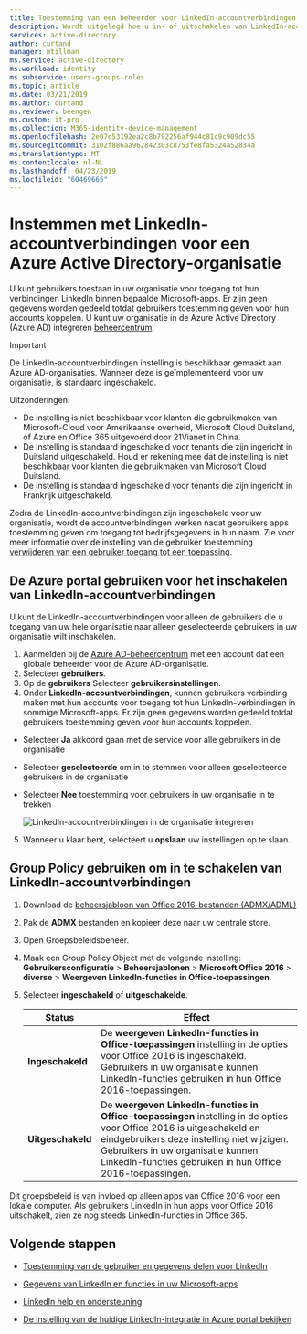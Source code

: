 ```yaml
---
title: Toestemming van een beheerder voor LinkedIn-accountverbindingen - Azure Active Directory | Microsoft Docs
description: Wordt uitgelegd hoe u in- of uitschakelen van LinkedIn-accountverbindingen in Microsoft-apps in Azure Active Directory-integratie
services: active-directory
author: curtand
manager: mtillman
ms.service: active-directory
ms.workload: identity
ms.subservice: users-groups-roles
ms.topic: article
ms.date: 03/21/2019
ms.author: curtand
ms.reviewer: beengen
ms.custom: it-pro
ms.collection: M365-identity-device-management
ms.openlocfilehash: 2e07c53192ea2c8b792256af944c81c9c909dc55
ms.sourcegitcommit: 3102f886aa962842303c8753fe8fa5324a52834a
ms.translationtype: MT
ms.contentlocale: nl-NL
ms.lasthandoff: 04/23/2019
ms.locfileid: "60469665"
---
```

# <a name="consent-to-linkedin-account-connections-for-an-azure-active-directory-organization"></a>Instemmen met LinkedIn-accountverbindingen voor een Azure Active Directory-organisatie

U kunt gebruikers toestaan in uw organisatie voor toegang tot hun verbindingen LinkedIn binnen bepaalde Microsoft-apps. Er zijn geen gegevens worden gedeeld totdat gebruikers toestemming geven voor hun accounts koppelen. U kunt uw organisatie in de Azure Active Directory (Azure AD) integreren [beheercentrum](https://aad.portal.azure.com).

> [!IMPORTANT]
> De LinkedIn-accountverbindingen instelling is beschikbaar gemaakt aan Azure AD-organisaties. Wanneer deze is geïmplementeerd voor uw organisatie, is standaard ingeschakeld.
> 
> Uitzonderingen:
> * De instelling is niet beschikbaar voor klanten die gebruikmaken van Microsoft-Cloud voor Amerikaanse overheid, Microsoft Cloud Duitsland, of Azure en Office 365 uitgevoerd door 21Vianet in China.
> * De instelling is standaard ingeschakeld voor tenants die zijn ingericht in Duitsland uitgeschakeld. Houd er rekening mee dat de instelling is niet beschikbaar voor klanten die gebruikmaken van Microsoft Cloud Duitsland.
> * De instelling is standaard ingeschakeld voor tenants die zijn ingericht in Frankrijk uitgeschakeld.
>
> Zodra de LinkedIn-accountverbindingen zijn ingeschakeld voor uw organisatie, wordt de accountverbindingen werken nadat gebruikers apps toestemming geven om toegang tot bedrijfsgegevens in hun naam. Zie voor meer informatie over de instelling van de gebruiker toestemming [verwijderen van een gebruiker toegang tot een toepassing](https://docs.microsoft.com/azure/active-directory/application-access-assignment-how-to-remove-assignment).

## <a name="use-the-azure-portal-to-enable-linkedin-account-connections"></a>De Azure portal gebruiken voor het inschakelen van LinkedIn-accountverbindingen

U kunt de LinkedIn-accountverbindingen voor alleen de gebruikers die u toegang van uw hele organisatie naar alleen geselecteerde gebruikers in uw organisatie wilt inschakelen.

1. Aanmelden bij de [Azure AD-beheercentrum](https://aad.portal.azure.com/) met een account dat een globale beheerder voor de Azure AD-organisatie.
2. Selecteer **gebruikers**.
3. Op de **gebruikers** Selecteer **gebruikersinstellingen**.
4. Onder **LinkedIn-accountverbindingen**, kunnen gebruikers verbinding maken met hun accounts voor toegang tot hun LinkedIn-verbindingen in sommige Microsoft-apps. Er zijn geen gegevens worden gedeeld totdat gebruikers toestemming geven voor hun accounts koppelen.

  * Selecteer **Ja** akkoord gaan met de service voor alle gebruikers in de organisatie
  * Selecteer **geselecteerde** om in te stemmen voor alleen geselecteerde gebruikers in de organisatie
  * Selecteer **Nee** toestemming voor gebruikers in uw organisatie in te trekken

    ![LinkedIn-accountverbindingen in de organisatie integreren](./media/linkedin-integration/linkedin-integration.png)

5. Wanneer u klaar bent, selecteert u **opslaan** uw instellingen op te slaan.
     
## <a name="use-group-policy-to-enable-linkedin-account-connections"></a>Group Policy gebruiken om in te schakelen van LinkedIn-accountverbindingen

1. Download de [beheersjabloon van Office 2016-bestanden (ADMX/ADML)](https://www.microsoft.com/download/details.aspx?id=49030)
2. Pak de **ADMX** bestanden en kopieer deze naar uw centrale store.
3. Open Groepsbeleidsbeheer.
4. Maak een Group Policy Object met de volgende instelling: **Gebruikersconfiguratie** > **Beheersjablonen** > **Microsoft Office 2016** > **diverse**  >  **Weergeven LinkedIn-functies in Office-toepassingen**.
5. Selecteer **ingeschakeld** of **uitgeschakelde**.
  
   Status | Effect
   ------ | ------
   **Ingeschakeld** | De **weergeven LinkedIn-functies in Office-toepassingen** instelling in de opties voor Office 2016 is ingeschakeld. Gebruikers in uw organisatie kunnen LinkedIn-functies gebruiken in hun Office 2016-toepassingen.
   **Uitgeschakeld** | De **weergeven LinkedIn-functies in Office-toepassingen** instelling in de opties voor Office 2016 is uitgeschakeld en eindgebruikers deze instelling niet wijzigen. Gebruikers in uw organisatie kunnen LinkedIn-functies gebruiken in hun Office 2016-toepassingen.

Dit groepsbeleid is van invloed op alleen apps van Office 2016 voor een lokale computer. Als gebruikers LinkedIn in hun apps voor Office 2016 uitschakelt, zien ze nog steeds LinkedIn-functies in Office 365.

## <a name="next-steps"></a>Volgende stappen

* [Toestemming van de gebruiker en gegevens delen voor LinkedIn](linkedin-user-consent.md)

* [Gegevens van LinkedIn en functies in uw Microsoft-apps](https://go.microsoft.com/fwlink/?linkid=850740)

* [LinkedIn help en ondersteuning](https://www.linkedin.com/help/linkedin)

* [De instelling van de huidige LinkedIn-integratie in Azure portal bekijken](https://aad.portal.azure.com/#blade/Microsoft_AAD_IAM/UserManagementMenuBlade/UserSettings)
